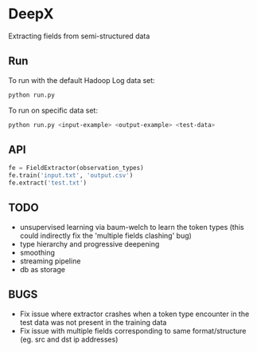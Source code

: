 DeepX
=====
Extracting fields from semi-structured data

Run
---
To run with the default Hadoop Log data set:
```bash
python run.py
```

To run on specific data set:
```bash
python run.py <input-example> <output-example> <test-data>
```

API
---

```python
fe = FieldExtractor(observation_types)
fe.train('input.txt', 'output.csv')
fe.extract('test.txt')
```

TODO
----
- unsupervised learning via baum-welch to learn the token types (this could indirectly fix the 'multiple fields clashing' bug)
- type hierarchy and progressive deepening
- smoothing
- streaming pipeline
- db as storage

BUGS
----
- Fix issue where extractor crashes when a token type encounter in the test data was not present in the training data
- Fix issue with multiple fields corresponding to same format/structure (eg. src and dst ip addresses)

